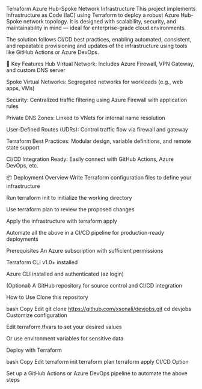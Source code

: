 Terraform Azure Hub-Spoke Network Infrastructure
This project implements Infrastructure as Code (IaC) using Terraform to deploy a robust Azure Hub-Spoke network topology. It is designed with scalability, security, and maintainability in mind — ideal for enterprise-grade cloud environments.

The solution follows CI/CD best practices, enabling automated, consistent, and repeatable provisioning and updates of the infrastructure using tools like GitHub Actions or Azure DevOps.

🚀 Key Features
Hub Virtual Network: Includes Azure Firewall, VPN Gateway, and custom DNS server

Spoke Virtual Networks: Segregated networks for workloads (e.g., web apps, VMs)

Security: Centralized traffic filtering using Azure Firewall with application rules

Private DNS Zones: Linked to VNets for internal name resolution

User-Defined Routes (UDRs): Control traffic flow via firewall and gateway

Terraform Best Practices: Modular design, variable definitions, and remote state support

CI/CD Integration Ready: Easily connect with GitHub Actions, Azure DevOps, etc.

📦 Deployment Overview
Write Terraform configuration files to define your infrastructure

Run terraform init to initialize the working directory

Use terraform plan to review the proposed changes

Apply the infrastructure with terraform apply

Automate all the above in a CI/CD pipeline for production-ready deployments

Prerequisites
An Azure subscription with sufficient permissions

Terraform CLI v1.0+ installed

Azure CLI installed and authenticated (az login)

(Optional) A GitHub repository for source control and CI/CD integration

How to Use
Clone this repository

bash
Copy
Edit
git clone https://github.com/xsonali/devjobs.git
cd devjobs
Customize configuration

Edit terraform.tfvars to set your desired values

Or use environment variables for sensitive data

Deploy with Terraform

bash
Copy
Edit
terraform init
terraform plan
terraform apply
CI/CD Option

Set up a GitHub Actions or Azure DevOps pipeline to automate the above steps

